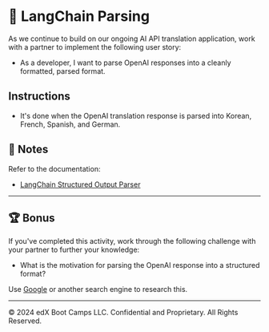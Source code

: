 # 📖 LangChain Parsing

As we continue to build on our ongoing AI API translation application, work with a partner to implement the following user story:

* As a developer, I want to parse OpenAI responses into a cleanly formatted, parsed format.

## Instructions

* It's done when the OpenAI translation response is parsed into Korean, French, Spanish, and German.

## 📝 Notes

Refer to the documentation:

* [LangChain Structured Output Parser](https://js.langchain.com/docs/modules/model_io/output_parsers/types/structured)

---

## 🏆 Bonus

If you've completed this activity, work through the following challenge with your partner to further your knowledge:

* What is the motivation for parsing the OpenAI response into a structured format?

Use [Google](https://www.google.com) or another search engine to research this.

---
© 2024 edX Boot Camps LLC. Confidential and Proprietary. All Rights Reserved.
